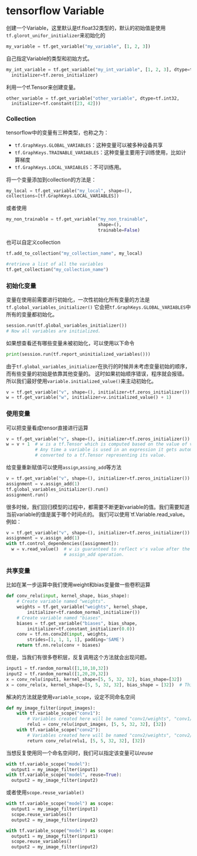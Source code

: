# tensorflow Variable

创建一个Variable，这里默认是tf.float32类型的，默认的初始值是使用`tf.glorot_unifor_initializer`来初始化的
```python
my_variable = tf.get_variable("my_variable", [1, 2, 3])
```
自己指定Variable的类型和初始方式。
```python
my_int_variable = tf.get_variable("my_int_variable", [1, 2, 3], dtype=tf.int32, 
  initializer=tf.zeros_initializer)
```
利用一个tf.Tensor来创建变量。
```python
other_variable = tf.get_variable("other_variable", dtype=tf.int32, 
  initializer=tf.constant([23, 42]))
```

### Collection
tensorflow中的变量有三种类型，也称之为：
- `tf.GraphKeys.GLOBAL_VARIABLES`：这种变量可以被多种设备共享
- `tf.GraphKeys.TRAINABLE_VARIABLES`：这种变量主要用于训练使用，比如计算梯度
- `tf.GraphKeys.LOCAL_VARIABLES`：不可训练用。

将一个变量添加到collection的方法是：
```python
my_local = tf.get_variable("my_local", shape=(), 
collections=[tf.GraphKeys.LOCAL_VARIABLES])
```
或者使用
```python
my_non_trainable = tf.get_variable("my_non_trainable", 
                                   shape=(), 
                                   trainable=False)
```
也可以自定义collection
```python
tf.add_to_collection("my_collection_name", my_local)

#retrieve a list of all the variables 
tf.get_collection("my_collection_name") 
```

### 初始化变量
变量在使用前需要进行初始化，一次性初始化所有变量的方法是`tf.global_variables_initializer()`
它会把`tf.GraphKeys.GLOBAL_VARIABLES`中所有的变量都初始化。
```python
session.run(tf.global_variables_initializer())
# Now all variables are initialized.
```
如果想查看还有哪些变量未被初始化，可以使用以下命令
```python
print(session.run(tf.report_uninitialized_variables()))
```
由于`tf.global_variables_initializer`在执行的时候并未考虑变量初始的顺序，而有些变量的初始是依靠其他变量的。
这时如果初始顺序错误，程序就会报错。所以我们最好使用`variable.initialized_value()`来主动初始化。
```python
v = tf.get_variable("v", shape=(), initializer=tf.zeros_initializer())
w = tf.get_variable("w", initializer=v.initialized_value() + 1)
```

### 使用变量
可以把变量看成tensor直接进行运算
```python
v = tf.get_variable("v", shape=(), initializer=tf.zeros_initializer())
w = v + 1  # w is a tf.Tensor which is computed based on the value of v.
           # Any time a variable is used in an expression it gets automatically
           # converted to a tf.Tensor representing its value.
```
给变量重新赋值可以使用`assign`,`assing_add`等方法
```python
v = tf.get_variable("v", shape=(), initializer=tf.zeros_initializer())
assignment = v.assign_add(1)
tf.global_variables_initializer().run()
assignment.run()
```
很多时候，我们回归模型的过程中，都需要不断更新variable的值。我们需要知道当前variable的值是属于哪个时间点的。
我们可以使用`tf.Variable.read_value。例如：
```python
v = tf.get_variable("v", shape=(), initializer=tf.zeros_initializer())
assignment = v.assign_add(1)
with tf.control_dependencies([assignment]):
  w = v.read_value()  # w is guaranteed to reflect v's value after the
                      # assign_add operation.
```    

### 共享变量
比如在某一步运算中我们使用weight和bias变量做一些卷积运算
```python
def conv_relu(input, kernel_shape, bias_shape):
    # Create variable named "weights".
    weights = tf.get_variable("weights", kernel_shape,
        initializer=tf.random_normal_initializer())
    # Create variable named "biases".
    biases = tf.get_variable("biases", bias_shape,
        initializer=tf.constant_initializer(0.0))
    conv = tf.nn.conv2d(input, weights,
        strides=[1, 1, 1, 1], padding='SAME')
    return tf.nn.relu(conv + biases)
```
但是，当我们有很多卷积层，反复调用这个方法就会出现问题。
```python
input1 = tf.random_normal([1,10,10,32])
input2 = tf.random_normal([1,20,20,32])
x = conv_relu(input1, kernel_shape=[5, 5, 32, 32], bias_shape=[32])
x = conv_relu(x, kernel_shape=[5, 5, 32, 32], bias_shape = [32])  # This fails.
```
解决的方法就是使用`variable_scope`，设定不同命名空间
```python
def my_image_filter(input_images):
    with tf.variable_scope("conv1"):
        # Variables created here will be named "conv1/weights", "conv1/biases".
        relu1 = conv_relu(input_images, [5, 5, 32, 32], [32])
    with tf.variable_scope("conv2"):
        # Variables created here will be named "conv2/weights", "conv2/biases".
        return conv_relu(relu1, [5, 5, 32, 32], [32])
```
当想反复使用同一个命名空间时，我们可以指定该变量可以*reuse*
```python
with tf.variable_scope("model"):
  output1 = my_image_filter(input1)
with tf.variable_scope("model", reuse=True):
  output2 = my_image_filter(input2)
```
或者使用`scope.reuse_variable()`
```python
with tf.variable_scope("model") as scope:
  output1 = my_image_filter(input1)
  scope.reuse_variables()
  output2 = my_image_filter(input2)

with tf.variable_scope("model") as scope:
  output1 = my_image_filter(input1)
  scope.reuse_variables()
  output2 = my_image_filter(input2)
```
